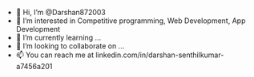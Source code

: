 - 👋 Hi, I’m @Darshan872003
- 👀 I’m interested in Competitive programming, Web Development, App Development
- 🌱 I’m currently learning ...
- 💞️ I’m looking to collaborate on ...
- 📫 You can reach me at linkedin.com/in/darshan-senthilkumar-a7456a201

<!---
Darshan872003/Darshan872003 is a ✨ special ✨ repository because its `README.md` (this file) appears on your GitHub profile.
You can click the Preview link to take a look at your changes.
--->
